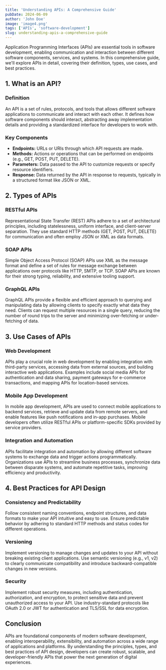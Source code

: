 ```yaml
---
title: 'Understanding APIs: A Comprehensive Guide'
pubDate: 2024-06-09
author: 'John Doe'
image: 'image4.png'
tags: ['APIs', 'software-development']
slug: understanding-apis-a-comprehensive-guide
---
```


Application Programming Interfaces (APIs) are essential tools in software development, enabling communication and interaction between different software components, services, and systems. In this comprehensive guide, we'll explore APIs in detail, covering their definition, types, use cases, and best practices.

## 1. What is an API?

### Definition

An API is a set of rules, protocols, and tools that allows different software applications to communicate and interact with each other. It defines how software components should interact, abstracting away implementation details and providing a standardized interface for developers to work with.

### Key Components

- **Endpoints:** URLs or URIs through which API requests are made.
- **Methods:** Actions or operations that can be performed on endpoints (e.g., GET, POST, PUT, DELETE).
- **Parameters:** Data passed to the API to customize requests or specify resource identifiers.
- **Response:** Data returned by the API in response to requests, typically in a structured format like JSON or XML.

## 2. Types of APIs

### RESTful APIs

Representational State Transfer (REST) APIs adhere to a set of architectural principles, including statelessness, uniform interface, and client-server separation. They use standard HTTP methods (GET, POST, PUT, DELETE) for communication and often employ JSON or XML as data formats.

### SOAP APIs

Simple Object Access Protocol (SOAP) APIs use XML as the message format and define a set of rules for message exchange between applications over protocols like HTTP, SMTP, or TCP. SOAP APIs are known for their strong typing, reliability, and extensive tooling support.

### GraphQL APIs

GraphQL APIs provide a flexible and efficient approach to querying and manipulating data by allowing clients to specify exactly what data they need. Clients can request multiple resources in a single query, reducing the number of round trips to the server and minimizing over-fetching or under-fetching of data.

## 3. Use Cases of APIs

### Web Development

APIs play a crucial role in web development by enabling integration with third-party services, accessing data from external sources, and building interactive web applications. Examples include social media APIs for authentication and data sharing, payment gateways for e-commerce transactions, and mapping APIs for location-based services.

### Mobile App Development

In mobile app development, APIs are used to connect mobile applications to backend services, retrieve and update data from remote servers, and enable features like push notifications and in-app purchases. Mobile developers often utilize RESTful APIs or platform-specific SDKs provided by service providers.

### Integration and Automation

APIs facilitate integration and automation by allowing different software systems to exchange data and trigger actions programmatically. Organizations use APIs to streamline business processes, synchronize data between disparate systems, and automate repetitive tasks, improving efficiency and productivity.

## 4. Best Practices for API Design

### Consistency and Predictability

Follow consistent naming conventions, endpoint structures, and data formats to make your API intuitive and easy to use. Ensure predictable behavior by adhering to standard HTTP methods and status codes for different operations.

### Versioning

Implement versioning to manage changes and updates to your API without breaking existing client applications. Use semantic versioning (e.g., v1, v2) to clearly communicate compatibility and introduce backward-compatible changes in new versions.

### Security

Implement robust security measures, including authentication, authorization, and encryption, to protect sensitive data and prevent unauthorized access to your API. Use industry-standard protocols like OAuth 2.0 or JWT for authentication and TLS/SSL for data encryption.

## Conclusion

APIs are foundational components of modern software development, enabling interoperability, extensibility, and automation across a wide range of applications and platforms. By understanding the principles, types, and best practices of API design, developers can create robust, scalable, and developer-friendly APIs that power the next generation of digital experiences.
